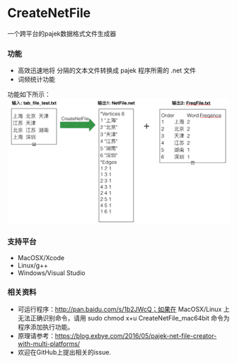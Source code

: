# CreateNetFile
一个跨平台的pajek数据格式文件生成器

### 功能
* 高效迅速地将 <Tab> 分隔的文本文件转换成 pajek 程序所需的 .net 文件
* 词频统计功能

功能如下所示：
![功能图](./diagram.png)

### 支持平台
* MacOSX/Xcode
* Linux/g++
* Windows/Visual Studio

### 相关资料
* 可运行程序：http://pan.baidu.com/s/1b2JWcQ；如果在 MacOSX/Linux 上无法正确识别命令，请用 sudo chmod x+u CreateNetFile_mac64bit  命令为程序添加执行功能。
* 原理请参考：https://blog.exbye.com/2016/05/pajek-net-file-creator-with-multi-platforms/
* 欢迎在GitHub上提出相关的issue.